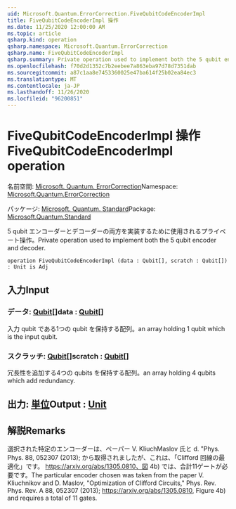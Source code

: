 ```yaml
---
uid: Microsoft.Quantum.ErrorCorrection.FiveQubitCodeEncoderImpl
title: FiveQubitCodeEncoderImpl 操作
ms.date: 11/25/2020 12:00:00 AM
ms.topic: article
qsharp.kind: operation
qsharp.namespace: Microsoft.Quantum.ErrorCorrection
qsharp.name: FiveQubitCodeEncoderImpl
qsharp.summary: Private operation used to implement both the 5 qubit encoder and decoder.
ms.openlocfilehash: f70d2d1352c7b2eebee7a863eba97d78d7351dab
ms.sourcegitcommit: a87c1aa8e7453360025e47ba614f25b02ea84ec3
ms.translationtype: MT
ms.contentlocale: ja-JP
ms.lasthandoff: 11/26/2020
ms.locfileid: "96200851"
---
```

# <a name="fivequbitcodeencoderimpl-operation"></a><span data-ttu-id="140ad-102">FiveQubitCodeEncoderImpl 操作</span><span class="sxs-lookup"><span data-stu-id="140ad-102">FiveQubitCodeEncoderImpl operation</span></span>

<span data-ttu-id="140ad-103">名前空間: [Microsoft. Quantum. ErrorCorrection](xref:Microsoft.Quantum.ErrorCorrection)</span><span class="sxs-lookup"><span data-stu-id="140ad-103">Namespace: [Microsoft.Quantum.ErrorCorrection](xref:Microsoft.Quantum.ErrorCorrection)</span></span>

<span data-ttu-id="140ad-104">パッケージ: [Microsoft. Quantum. Standard](https://nuget.org/packages/Microsoft.Quantum.Standard)</span><span class="sxs-lookup"><span data-stu-id="140ad-104">Package: [Microsoft.Quantum.Standard](https://nuget.org/packages/Microsoft.Quantum.Standard)</span></span>


<span data-ttu-id="140ad-105">5 qubit エンコーダーとデコーダーの両方を実装するために使用されるプライベート操作。</span><span class="sxs-lookup"><span data-stu-id="140ad-105">Private operation used to implement both the 5 qubit encoder and decoder.</span></span>

```qsharp
operation FiveQubitCodeEncoderImpl (data : Qubit[], scratch : Qubit[]) : Unit is Adj
```


## <a name="input"></a><span data-ttu-id="140ad-106">入力</span><span class="sxs-lookup"><span data-stu-id="140ad-106">Input</span></span>

### <a name="data--qubit"></a><span data-ttu-id="140ad-107">データ: [Qubit](xref:microsoft.quantum.lang-ref.qubit)[]</span><span class="sxs-lookup"><span data-stu-id="140ad-107">data : [Qubit](xref:microsoft.quantum.lang-ref.qubit)[]</span></span>

<span data-ttu-id="140ad-108">入力 qubit である1つの qubit を保持する配列。</span><span class="sxs-lookup"><span data-stu-id="140ad-108">an array holding 1 qubit which is the input qubit.</span></span>


### <a name="scratch--qubit"></a><span data-ttu-id="140ad-109">スクラッチ: [Qubit](xref:microsoft.quantum.lang-ref.qubit)[]</span><span class="sxs-lookup"><span data-stu-id="140ad-109">scratch : [Qubit](xref:microsoft.quantum.lang-ref.qubit)[]</span></span>

<span data-ttu-id="140ad-110">冗長性を追加する4つの qubits を保持する配列。</span><span class="sxs-lookup"><span data-stu-id="140ad-110">an array holding 4 qubits which add redundancy.</span></span>



## <a name="output--unit"></a><span data-ttu-id="140ad-111">出力: [単位](xref:microsoft.quantum.lang-ref.unit)</span><span class="sxs-lookup"><span data-stu-id="140ad-111">Output : [Unit](xref:microsoft.quantum.lang-ref.unit)</span></span>



## <a name="remarks"></a><span data-ttu-id="140ad-112">解説</span><span class="sxs-lookup"><span data-stu-id="140ad-112">Remarks</span></span>

<span data-ttu-id="140ad-113">選択された特定のエンコーダーは、ペーパー V. KliuchMaslov 氏と d. "Phys. Phys. 88, 052307 (2013); から取得されましたが、これは、「Clifford 回線の最適化」です。 https://arxiv.org/abs/1305.0810、図 4b) では、合計11ゲートが必要です。</span><span class="sxs-lookup"><span data-stu-id="140ad-113">The particular encoder chosen was taken from the paper V. Kliuchnikov and D. Maslov, "Optimization of Clifford Circuits," Phys. Rev. Phys. Rev. A 88, 052307 (2013); https://arxiv.org/abs/1305.0810, Figure 4b) and requires a total of 11 gates.</span></span>